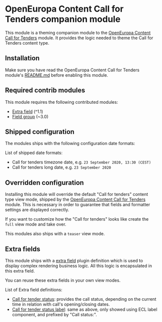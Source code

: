 # OpenEuropa Content Call for Tenders companion module

This module is a theming companion module to the [OpenEuropa Content Call for Tenders](https://github.com/openeuropa/oe_content/tree/master/modules/oe_content_call_tenders) module.
It provides the logic needed to theme the Call for Tenders content type.

## Installation

Make sure you have read the OpenEuropa Content Call for Tenders module's [README.md](https://github.com/openeuropa/oe_content/blob/master/modules/oe_content_call_tenders/README.md)
before enabling this module.

## Required contrib modules

This module requires the following contributed modules:

* [Extra field](https://www.drupal.org/project/extra_field) (^1.1)
* [Field group](https://www.drupal.org/project/field_group) (~3.0)

## Shipped configuration

The modules ships with the following configuration date formats:

List of shipped date formats:

* Call for tenders timezone date, e.g. `23 September 2020, 13:30 (CEST)`
* Call for tenders long date, e.g. `23 September 2020`

## Overridden configuration

Installing this module will override the default "Call for tenders" content type view mode, shipped by the
[OpenEuropa Content Call for Tenders](https://github.com/openeuropa/oe_content/tree/master/modules/oe_content_call_tenders)
module. This is necessary in order to guarantee that fields and formatter settings are displayed correctly.

If you want to customize how the "Call for tenders" looks like create the `full` view mode and take over.

This modules also ships with a `teaser` view mode.

## Extra fields

This module ships with a [extra field](https://www.drupal.org/project/extra_field) plugin definition which is
used to display complex rendering business logic. All this logic is encapsulated in this extra field.

You can reuse these extra fields in your own view modes.

List of Extra field definitions:

* [Call for tender status](modules/oe_content_call_tenders/src/Plugin/ExtraField/Display/CallForTendersStatusExtraField.php):
  provides the call status, depending on the current time in relation with call's opening/closing dates.
* [Call for tender status label](modules/oe_content_call_tenders/src/Plugin/ExtraField/Display/CallForTendersLabelStatusExtraField.php):
  same as above, only showed using ECL label component, and prefixed by "Call status:".
